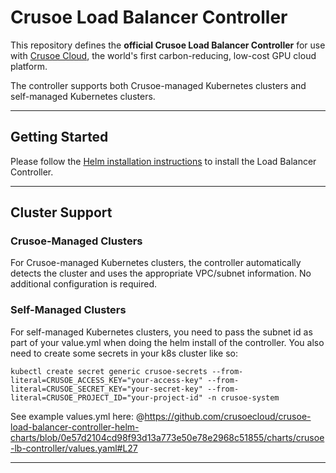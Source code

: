 # Crusoe Load Balancer Controller

This repository defines the **official Crusoe Load Balancer Controller** for use with [Crusoe Cloud](https://www.crusoecloud.com), the world's first carbon-reducing, low-cost GPU cloud platform.

The controller supports both Crusoe-managed Kubernetes clusters and self-managed Kubernetes clusters.

---

## Getting Started

Please follow the [Helm installation instructions](https://github.com/crusoecloud/crusoe-load-balancer-controller-helm-charts) to install the Load Balancer Controller.

---

## Cluster Support

### Crusoe-Managed Clusters
For Crusoe-managed Kubernetes clusters, the controller automatically detects the cluster and uses the appropriate VPC/subnet information. No additional configuration is required.

### Self-Managed Clusters
For self-managed Kubernetes clusters, you need to pass the subnet id as part of your value.yml when doing the helm install of the controller. You also need to create some secrets in your k8s cluster like so:

```
kubectl create secret generic crusoe-secrets --from-literal=CRUSOE_ACCESS_KEY="your-access-key" --from-literal=CRUSOE_SECRET_KEY="your-secret-key" --from-literal=CRUSOE_PROJECT_ID="your-project-id" -n crusoe-system
```

See example values.yml here: @https://github.com/crusoecloud/crusoe-load-balancer-controller-helm-charts/blob/0e57d2104cd98f93d13a773e50e78e2968c51855/charts/crusoe-lb-controller/values.yaml#L27

---